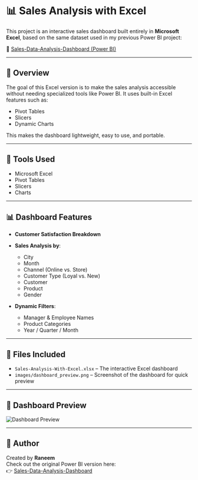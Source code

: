 # 📊 Sales Analysis with Excel

This project is an interactive sales dashboard built entirely in **Microsoft Excel**, based on the same dataset used in my previous Power BI project:

🔗 [Sales-Data-Analysis-Dashboard (Power BI)](https://github.com/Raneem6/Sales-Data-Analysis-Dashboard)

---

## 🔁 Overview

The goal of this Excel version is to make the sales analysis accessible without needing specialized tools like Power BI. It uses built-in Excel features such as:

- Pivot Tables  
- Slicers  
- Dynamic Charts  

This makes the dashboard lightweight, easy to use, and portable.

---

## 🧰 Tools Used

- Microsoft Excel  
- Pivot Tables  
- Slicers  
- Charts  

---

## 📊 Dashboard Features

- **Customer Satisfaction Breakdown**  
- **Sales Analysis by**:  
  - City  
  - Month  
  - Channel (Online vs. Store)  
  - Customer Type (Loyal vs. New)  
  - Customer  
  - Product  
  - Gender  

- **Dynamic Filters**:  
  - Manager & Employee Names  
  - Product Categories  
  - Year / Quarter / Month  

---

## 📁 Files Included

- `Sales-Analysis-With-Excel.xlsx` – The interactive Excel dashboard  
- `images/dashboard_preview.png` – Screenshot of the dashboard for quick preview  

---

## 📸 Dashboard Preview

![Dashboard Preview](images/dashboard_preview.png)

---

## 📝 Author

Created by **Raneem**  
Check out the original Power BI version here:  
👉 [Sales-Data-Analysis-Dashboard](https://github.com/Raneem6/Sales-Data-Analysis-Dashboard)
